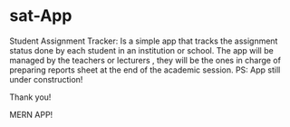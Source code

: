 # sat-App
Student Assignment Tracker: Is a simple app that tracks the assignment status done by each student in an institution or school. The app will be managed by the teachers or lecturers , they will be the ones in charge of preparing reports sheet at the end of the academic session. PS: App still under construction!

Thank you!

MERN APP!
